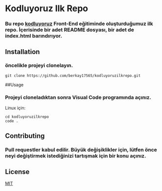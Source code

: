 # Kodluyoruz Ilk Repo
### Bu repo [kodluyoruz](https://www.kodluyoruz.org/) Front-End eğitiminde  oluşturduğumuz ilk repo. İçerisinde bir adet README dosyası, bir adet de index.html barındırıyor.

## Installation

### öncelikle projeyi clonelayın.

``` 
git clone https://github.com/berkay17565/kodluyoruzilkrepo.git
```
##Usage
### Projeyi cloneladıktan sonra Visual Code programında açınız.
Linux için:
```
cd kodluyoruzilkrepo
code .
```

## Contributing

### Pull requestler kabul edilir. Büyük değişiklikler için, lütfen önce neyi değiştirmek istediğinizi tartışmak için bir konu açınız.

## License
[MIT](https://choosealicense.com/licenses/mit/)
